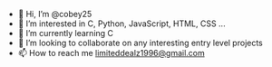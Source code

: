 - 👋 Hi, I’m @cobey25
- 👀 I’m interested in C, Python, JavaScript, HTML, CSS ...
- 🌱 I’m currently learning C
- 💞️ I’m looking to collaborate on any interesting entry level projects
- 📫 How to reach me limiteddealz1996@gmail.com

<!---
cobey25/cobey25 is a ✨ special ✨ repository because its `README.md` (this file) appears on your GitHub profile.
You can click the Preview link to take a look at your changes.
--->
